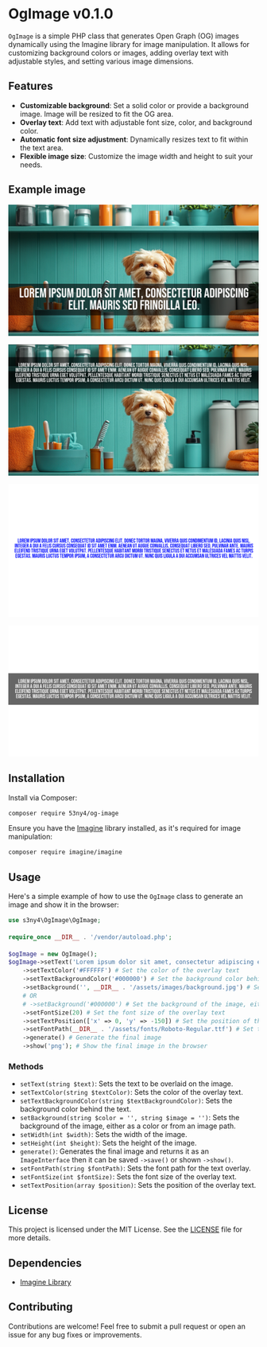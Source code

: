 # OgImage v0.1.0

`OgImage` is a simple PHP class that generates Open Graph (OG) images dynamically using the Imagine library for image manipulation. It allows for customizing background colors or images, adding overlay text with adjustable styles, and setting various image dimensions.

## Features

- **Customizable background**: Set a solid color or provide a background image. Image will be resized to fit the OG area.
- **Overlay text**: Add text with adjustable font size, color, and background color.
- **Automatic font size adjustment**: Dynamically resizes text to fit within the text area.
- **Flexible image size**: Customize the image width and height to suit your needs.


## Example image
![Example Image](docs/images/example.png)

![Example Image](docs/images/text_position.png)

![Example Image](docs/images/no_bg.png)

![Example Image](docs/images/text_bg.png)
## Installation

Install via Composer:

```bash
composer require 53ny4/og-image
```

Ensure you have the [Imagine](https://github.com/php-imagine/Imagine) library installed, as it's required for image manipulation:

```bash
composer require imagine/imagine
```

## Usage

Here's a simple example of how to use the `OgImage` class to generate an image and show it in the browser:

```php
use s3ny4\OgImage\OgImage;

require_once __DIR__ . '/vendor/autoload.php';

$ogImage = new OgImage();
$ogImage->setText('Lorem ipsum dolor sit amet, consectetur adipiscing elit. Mauris sed fringilla leo.') # Set the text to be overlaid on the image
    ->setTextColor('#FFFFFF') # Set the color of the overlay text
    ->setTextBackgroundColor('#000000') # Set the background color behind the text
    ->setBackground('', __DIR__ . '/assets/images/background.jpg') # Set the background of the image, either as a color or from an image path
    # OR
    # ->setBackground('#000000') # Set the background of the image, either as a color or from an image path
    ->setFontSize(20) # Set the font size of the overlay text
    ->setTextPosition(['x' => 0, 'y' => -150]) # Set the position of the overlay text
    ->setFontPath(__DIR__ . '/assets/fonts/Roboto-Regular.ttf') # Set the font path for the text overlay
    ->generate() # Generate the final image
    ->show('png'); # Show the final image in the browser
``` 


### Methods

- `setText(string $text)`: Sets the text to be overlaid on the image.
- `setTextColor(string $textColor)`: Sets the color of the overlay text.
- `setTextBackgroundColor(string $textBackgroundColor)`: Sets the background color behind the text.
- `setBackground(string $color = '', string $image = '')`: Sets the background of the image, either as a color or from an image path.
- `setWidth(int $width)`: Sets the width of the image.
- `setHeight(int $height)`: Sets the height of the image.
- `generate()`: Generates the final image and returns it as an `ImageInterface` then it can be saved `->save()` or shown `->show()`.
- `setFontPath(string $fontPath)`: Sets the font path for the text overlay.
- `setFontSize(int $fontSize)`: Sets the font size of the overlay text.
- `setTextPosition(array $position)`: Sets the position of the overlay text.

## License

This project is licensed under the MIT License. See the [LICENSE](https://opensource.org/license/mit) file for more details.

## Dependencies

- [Imagine Library](https://github.com/avalanche123/Imagine)

## Contributing

Contributions are welcome! Feel free to submit a pull request or open an issue for any bug fixes or improvements.